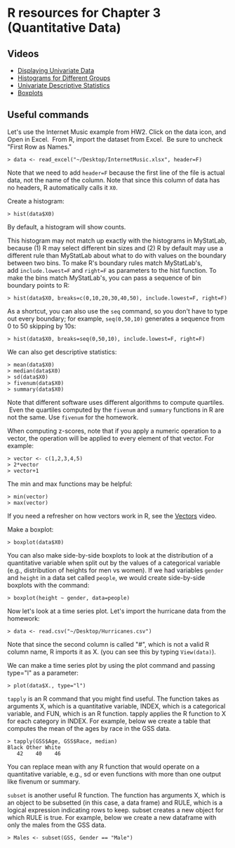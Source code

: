 # R resources for Chapter 3 (Quantitative Data)

## Videos

*   [Displaying Univariate Data](http://www.youtube.com/embed/raEYhaV08_4)
*   [Histograms for Different Groups](http://www.youtube.com/embed/jBLdWuRVR74)
*   [Univariate Descriptive Statistics](http://www.youtube.com/embed/CKB80iT6Qlk)
*   [Boxplots](http://www.youtube.com/embed/fw5qyHpswXQ)

## Useful commands

Let's use the Internet Music example from HW2. Click on the data icon, and Open in Excel.  From R, import the dataset from Excel.  Be sure to uncheck "First Row as Names."

	> data <- read_excel("~/Desktop/InternetMusic.xlsx", header=F)

Note that we need to add `header=F` because the first line of the file is actual data, not the name of the column. Note that since this column of data has no headers, R automatically calls it `X0`.

Create a histogram:

	> hist(data$X0)

By default, a histogram will show counts.  

This histogram may not match up exactly with the histograms in MyStatLab, because (1) R may select different bin sizes and (2) R by default may use a different rule than MyStatLab about what to do with values on the boundary between two bins. To make R's boundary rules match MyStatLab's, add `include.lowest=F` and `right=F` as parameters to the hist function. To make the bins match MyStatLab's, you can pass a sequence of bin boundary points to R:

	> hist(data$X0, breaks=c(0,10,20,30,40,50), include.lowest=F, right=F)

As a shortcut, you can also use the `seq` command, so you don't have to type out every boundary; for example, `seq(0,50,10)` generates a sequence from 0 to 50 skipping by 10s:

	> hist(data$X0, breaks=seq(0,50,10), include.lowest=F, right=F)

We can also get descriptive statistics:

	> mean(data$X0)
	> median(data$X0)
	> sd(data$X0)  
	> fivenum(data$X0)
	> summary(data$X0)

Note that different software uses different algorithms to compute quartiles.  Even the quartiles computed by the `fivenum` and `summary` functions in R are not the same. Use `fivenum` for the homework.

When computing z-scores, note that if you apply a numeric operation to a vector, the operation will be applied to every element of that vector. For example:

	> vector <- c(1,2,3,4,5)  
	> 2*vector  
	> vector+1

The min and max functions may be helpful:

	> min(vector)  
	> max(vector)

If you need a refresher on how vectors work in R, see the [Vectors](http://www.youtube.com/embed/o_L_Q48KxC0) video.

Make a boxplot:

	> boxplot(data$X0)
	
You can also make side-by-side boxplots to look at the distribution of a quantitative variable when split out by the values of a categorical variable (e.g., distribution of heights for men vs women). If we had variables `gender` and `height` in a data set called `people`, we would create side-by-side boxplots with the command:
	
	> boxplot(height ~ gender, data=people)

Now let's look at a time series plot. Let's import the hurricane data from the homework:

	> data <- read.csv("~/Desktop/Hurricanes.csv")

Note that since the second column is called "#", which is not a valid R column name, R imports it as X. (you can see this by typing `View(data)`).

We can make a time series plot by using the plot command and passing type="l" as a parameter:

	> plot(data$X., type="l")	
	
`tapply` is an R command that you might find useful. The function takes as arguments X,
which is a quantitative variable, INDEX, which is a categorical variable, and FUN, which is an
R function. tapply applies the R function to X for each category in INDEX. For example,
below we create a table that computes the mean of the ages by race in the GSS
data.

	> tapply(GSS$Age, GSS$Race, median)
	Black Other White
	   42    40    46
	   
You can replace mean with any R function that would operate on a quantitative variable, e.g.,
sd or even functions with more than one output like fivenum or summary.

`subset` is another useful R function. The function has arguments X, which is an object to be
subsetted (in this case, a data frame) and RULE, which is a logical expression indicating rows
to keep. subset creates a new object for which RULE is true. For example, below we create a
new dataframe with only the males from the GSS data.

	> Males <- subset(GSS, Gender == "Male")

